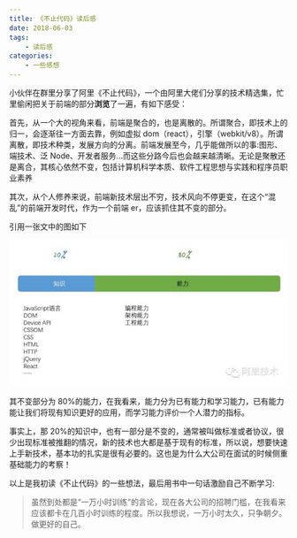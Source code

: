 ```yaml
---
title: 《不止代码》读后感
date: 2018-06-03
tags:
    - 读后感
categories:
    - 一些感想
---
```


小伙伴在群里分享了阿里《不止代码》，一个由阿里大佬们分享的技术精选集，忙里偷闲把关于前端的部分**浏览**了一遍，有如下感受：

首先，从一个大的视角来看，前端是聚合的，也是离散的。所谓聚合，即技术上的归一，会逐渐往一方面去靠，例如虚拟 dom（react），引擎（webkit/v8）。所谓离散，即技术种类，发展方向的分离。前端发展至今，几乎能做所以的事:图形、端技术、泛 Node、开发者服务...而这些分路今后也会越来越清晰。无论是聚散还是离合，其核心依然不变，包括计算机科学本质、软件工程思想与实践和程序员职业素养

其次，从个人修养来说，前端新技术层出不穷，技术风向不停更变，在这个“混乱”的前端开发时代，作为一个前端 er，应该抓住其不变的部分。

引用一张文中的图如下

![能力图](../img/ali.png)

其不变部分为 80%的能力，在我看来，能力分为已有能力和学习能力，已有能力能让我们将现有知识更好的应用，而学习能力评价一个人潜力的指标。

事实上，那 20%的知识中，也有一部分是不变的，通常被叫做标准或者协议，很少出现标准被推翻的情况，新的技术也大都是基于现有的标准，所以说，想要快速上手新技术，基本功的扎实是很有必要的。这也是为什么大公司在面试的时候侧重基础能力的考察！

以上是我初读《不止代码》的一些想法，最后用书中一句话激励自己不断学习:

> 虽然到处都是“一万小时训练”的言论，现在各大公司的招聘门槛，在我看来应该都卡在几百小时训练的程度。所以我想说，一万小时太久，只争朝夕。做更好的自己。
